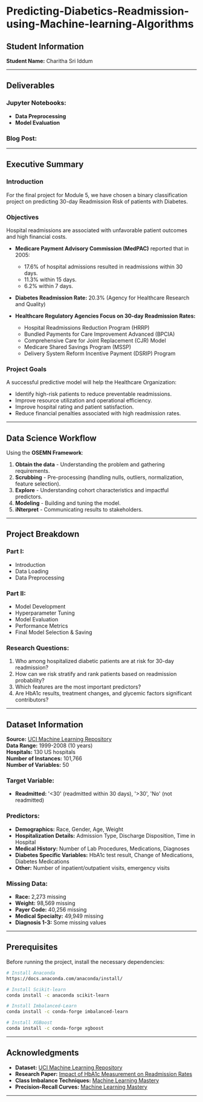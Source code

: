 # Predicting-Diabetics-Readmission-using-Machine-learning-Algorithms

## Student Information
**Student Name:** Charitha Sri Iddum  

---

## Deliverables
### Jupyter Notebooks:
- **Data Preprocessing**
- **Model Evaluation**

### Blog Post:

---

## Executive Summary
### Introduction
For the final project for Module 5, we have chosen a binary classification project on predicting 30-day Readmission Risk of patients with Diabetes.

### Objectives
Hospital readmissions are associated with unfavorable patient outcomes and high financial costs.

- **Medicare Payment Advisory Commission (MedPAC)** reported that in 2005:
  - 17.6% of hospital admissions resulted in readmissions within 30 days.
  - 11.3% within 15 days.
  - 6.2% within 7 days.  

- **Diabetes Readmission Rate:** 20.3% (Agency for Healthcare Research and Quality)

- **Healthcare Regulatory Agencies Focus on 30-day Readmission Rates:**
  - Hospital Readmissions Reduction Program (HRRP)
  - Bundled Payments for Care Improvement Advanced (BPCIA)
  - Comprehensive Care for Joint Replacement (CJR) Model
  - Medicare Shared Savings Program (MSSP)
  - Delivery System Reform Incentive Payment (DSRIP) Program

### Project Goals
A successful predictive model will help the Healthcare Organization:
- Identify high-risk patients to reduce preventable readmissions.
- Improve resource utilization and operational efficiency.
- Improve hospital rating and patient satisfaction.
- Reduce financial penalties associated with high readmission rates.

---

## Data Science Workflow
Using the **OSEMN Framework**:
1. **Obtain the data** - Understanding the problem and gathering requirements.
2. **Scrubbing** - Pre-processing (handling nulls, outliers, normalization, feature selection).
3. **Explore** - Understanding cohort characteristics and impactful predictors.
4. **Modeling** - Building and tuning the model.
5. **iNterpret** - Communicating results to stakeholders.

---

## Project Breakdown
### Part I:
- Introduction
- Data Loading
- Data Preprocessing

### Part II:
- Model Development
- Hyperparameter Tuning
- Model Evaluation
- Performance Metrics
- Final Model Selection & Saving

### Research Questions:
1. Who among hospitalized diabetic patients are at risk for 30-day readmission?
2. How can we risk stratify and rank patients based on readmission probability?
3. Which features are the most important predictors?
4. Are HbA1c results, treatment changes, and glycemic factors significant contributors?

---

## Dataset Information
**Source:** [UCI Machine Learning Repository](https://archive.ics.uci.edu/ml/datasets/diabetes+130-us+hospitals+for+years+1999-2008)  
**Data Range:** 1999-2008 (10 years)  
**Hospitals:** 130 US hospitals  
**Number of Instances:** 101,766  
**Number of Variables:** 50  

### Target Variable:
- **Readmitted:** '<30' (readmitted within 30 days), '>30', 'No' (not readmitted)

### Predictors:
- **Demographics:** Race, Gender, Age, Weight
- **Hospitalization Details:** Admission Type, Discharge Disposition, Time in Hospital
- **Medical History:** Number of Lab Procedures, Medications, Diagnoses
- **Diabetes Specific Variables:** HbA1c test result, Change of Medications, Diabetes Medications
- **Other:** Number of inpatient/outpatient visits, emergency visits

### Missing Data:
- **Race:** 2,273 missing
- **Weight:** 98,569 missing
- **Payer Code:** 40,256 missing
- **Medical Specialty:** 49,949 missing
- **Diagnosis 1-3:** Some missing values

---

## Prerequisites
Before running the project, install the necessary dependencies:
```sh
# Install Anaconda
https://docs.anaconda.com/anaconda/install/

# Install Scikit-learn
conda install -c anaconda scikit-learn

# Install Imbalanced-Learn
conda install -c conda-forge imbalanced-learn

# Install XGBoost
conda install -c conda-forge xgboost
```

---

## Acknowledgments
- **Dataset:** [UCI Machine Learning Repository](https://archive.ics.uci.edu/ml/datasets/diabetes+130-us+hospitals+for+years+1999-2008)
- **Research Paper:** [Impact of HbA1c Measurement on Readmission Rates](https://www.hindawi.com/journals/bmri/2014/781670/)
- **Class Imbalance Techniques:** [Machine Learning Mastery](https://machinelearningmastery.com/what-is-imbalanced-classification/)
- **Precision-Recall Curves:** [Machine Learning Mastery](https://machinelearningmastery.com/roc-curves-and-precision-recall-curves-for-classification-in-python/)

---
